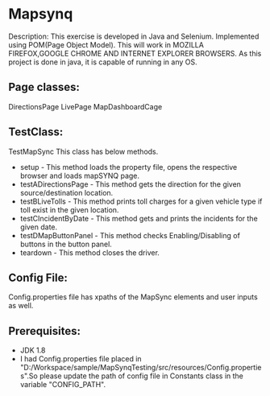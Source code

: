 # Mapsynq
Description: This exercise is developed in Java and Selenium. Implemented using POM(Page Object Model).
This will work in MOZILLA FIREFOX,GOOGLE CHROME AND INTERNET EXPLORER BROWSERS.
As this project is done in java, it is capable of running in any OS.

Page classes:
-------------
DirectionsPage
LivePage
MapDashboardCage

TestClass:
----------
TestMapSync
This class has below methods.
 * setup - This method loads the property file, opens the respective browser and loads mapSYNQ page.
 * testADirectionsPage - This method gets the direction for the given source/destination location.
 * testBLiveTolls - This method prints toll charges for a given vehicle type if toll exist in the given location.
 * testCIncidentByDate - This method gets and prints the incidents for the given date.
 * testDMapButtonPanel - This method checks Enabling/Disabling of buttons in the button panel.
 * teardown - This method closes the driver.

Config File:
------------
Config.properties file has xpaths of the MapSync elements and user inputs as well.

Prerequisites:
-------------
* JDK 1.8
* I had Config.properties file placed in "D:/Workspace/sample/MapSynqTesting/src/resources/Config.properties".So please update the path of config file in Constants class in the variable "CONFIG_PATH".




